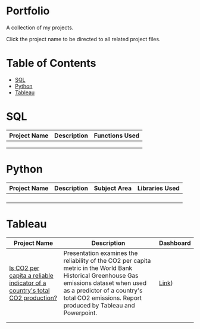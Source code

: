 # Portfolio
A collection of my projects.

Click the project name to be directed to all related project files.

# Table of Contents

- [SQL](#SQL)
- [Python](#Python)
- [Tableau](#Tableau)

# SQL
|Project Name|Description|Functions Used|
|---|---|---|
||||
||||
||||

# Python

|Project Name|Description|Subject Area|Libraries Used|
|---|---|---|---|
||||
||||
||||
||||

# Tableau
|Project Name|Description|Dashboard|
|---|---|---|
|[Is CO2 per capita a reliable indicator of a country's total CO2 production?](https://github.com/cgjohnso/Is-CO2-per-capita-a-reliable-indicator-of-a-countrys-total-CO2-production)|Presentation examines the reliability of the CO2 per capita metric in the World Bank Historical Greenhouse Gas emissions dataset when used as a predictor of a country's total CO2 emissions. Report produced by Tableau and Powerpoint.|[Link](https://www.youtube.com/watch?v=vHazJOiCSvI))|
||||
||||
